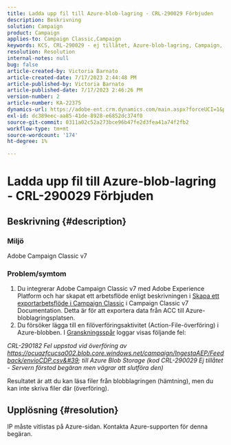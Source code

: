 ```yaml
---
title: Ladda upp fil till Azure-blob-lagring - CRL-290029 Förbjuden
description: Beskrivning
solution: Campaign
product: Campaign
applies-to: Campaign Classic,Campaign
keywords: KCS, CRL-290029 - ej tillåtet, Azure-blob-lagring, Campaign, Campaign Classic, Adobe Experience Platform
resolution: Resolution
internal-notes: null
bug: false
article-created-by: Victoria Barnato
article-created-date: 7/17/2023 2:44:48 PM
article-published-by: Victoria Barnato
article-published-date: 7/17/2023 2:46:26 PM
version-number: 2
article-number: KA-22375
dynamics-url: https://adobe-ent.crm.dynamics.com/main.aspx?forceUCI=1&pagetype=entityrecord&etn=knowledgearticle&id=0e843c74-b024-ee11-9cbe-6045bd006b3d
exl-id: dc389eec-aa85-41de-8928-e6852dc374f0
source-git-commit: 0311a02c52a273bce96b47fe2d3fea41a74f2fb2
workflow-type: tm+mt
source-wordcount: '174'
ht-degree: 1%

---
```


# Ladda upp fil till Azure-blob-lagring - CRL-290029 Förbjuden

## Beskrivning {#description}


### Miljö

Adobe Campaign Classic v7

### Problem/symtom

1. Du integrerar Adobe Campaign Classic v7 med Adobe Experience Platform och har skapat ett arbetsflöde enligt beskrivningen i [Skapa ett exportarbetsflöde i Campaign Classic](https://experienceleague.adobe.com/docs/campaign-classic/using/integrating-with-adobe-experience-cloud/aep-sources-destinations/export-campaign-data.html?lang=en#create-an-export-workflow-in-campaign-classic) i Campaign Classic v7 Documentation. Detta är för att exportera data från ACC till Azure-bloblagringsplatsen.
2. Du försöker lägga till en filöverföringsaktivitet (Action-File-överföring) i Azure-blobben. I [Granskningsspår](https://experienceleague.adobe.com/docs/campaign-classic-learn/tutorials/monitoring/audit-trail.html?lang=en) loggar visas följande fel:


*CRL-290182 Fel uppstod vid överföring av https://ocuazfcucsa002.blob.core.windows.net/campaign/IngestaAEP/Feedback/envioCDP.csv&#39; till Azure Blob Storage (kod CRL-290029 Ej tillåtet - Servern förstod begäran men vägrar att slutföra den)*

Resultatet är att du kan läsa filer från blobblagringen (hämtning), men du kan inte skriva filer där (överföring).


## Upplösning {#resolution}


IP måste vitlistas på Azure-sidan. Kontakta Azure-supporten för denna begäran.
